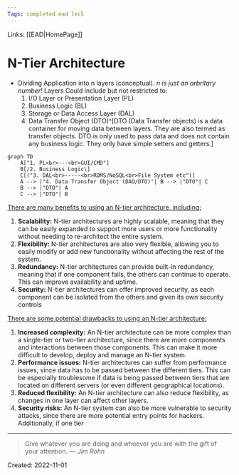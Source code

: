 ```yaml
---
Tags: completed ead lec5
---
```

Links: [[EAD|HomePage]]
# N-Tier Architecture
- Dividing Application into n layers (conceptual). *n is just an arbritary number!* Layers Could include but not restricted to:
	1. I/O Layer or Presentation Layer (PL)
	2. Business Logic (BL)
	3. Storage or Data Access Layer (DAL)
	4. Data Transfer Object (DTO)^[DTO (Data Transfer objects) is a data container for moving data between layers. They are also termed as transfer objects. DTO is only used to pass data and does not contain any business logic. They only have simple setters and getters.]


```mermaid
graph TD
	A["1. PL<br>---<br>GUI/CMD"]
	B[/2. Business Logic\]
	C[("3. DAL<br>-----<br>RDMS/NoSQL<br>File System etc")]
	A --> |"4. Data Transfer Object (DAO/DTO)"| B --> |"DTO"| C
	B --> |"DTO"| A 
	C --> |"DTO"| B
```


<u>There are many benefits to using an N-tier architecture, including:</u>
1. **Scalability:** N-tier architectures are highly scalable, meaning that they can be easily expanded to support more users or more functionality without needing to re-architect the entire system.
2. **Flexibility:** N-tier architectures are also very flexible, allowing you to easily modify or add new functionality without affecting the rest of the system.
3. **Redundancy:** N-tier architectures can provide built-in redundancy, meaning that if one component fails, the others can continue to operate. This can improve availability and uptime.
4. **Security:** N-tier architectures can offer improved security, as each component can be isolated from the others and given its own security controls

<u>There are some potential drawbacks to using an N-tier architecture:</u>
1. **Increased complexity:** An N-tier architecture can be more complex than a single-tier or two-tier architecture, since there are more components and interactions between those components. This can make it more difficult to develop, deploy and manage an N-tier system.
2. **Performance issues:** N-tier architectures can suffer from performance issues, since data has to be passed between the different tiers. This can be especially troublesome if data is being passed between tiers that are located on different servers (or even different geographical locations).
3. **Reduced flexibility:** An N-tier architecture can also reduce flexibility, as changes in one layer can affect other layers.
4. **Security risks:** An N-tier system can also be more vulnerable to security attacks, since there are more potential entry points for hackers. Additionally, if one tier

---

> Give whatever you are doing and whoever you are with the gift of your attention.
> — <cite>Jim Rohn</cite>

Created: 2022-11-01